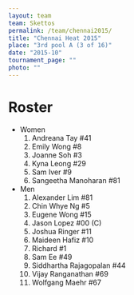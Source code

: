 ```yaml
---
layout: team
team: Skettos
permalink: /team/chennai2015/
title: "Chennai Heat 2015"
place: "3rd pool A (3 of 16)"
date: "2015-10"
tournament_page: ""
photo: ""
---
```


# Roster

* Women
	1. Andreana Tay #41
	2. Emily Wong #8
	3. Joanne Soh #3
	4. Kyna Leong #29
	5. Sam Iver #9
	6. Sangeetha Manoharan #81
* Men
	1. Alexander Lim #81
	2. Chin Whye Ng #5
	3. Eugene Wong #15
	4. Jason Lopez #00 (C)
	5. Joshua Ringer #11
	6. Maideen	Hafiz #10
	7. Richard #1
	8. Sam Ee #49
	9. Siddhartha Rajagopalan #44
	10. Vijay Ranganathan #69
	11. Wolfgang Maehr #67
